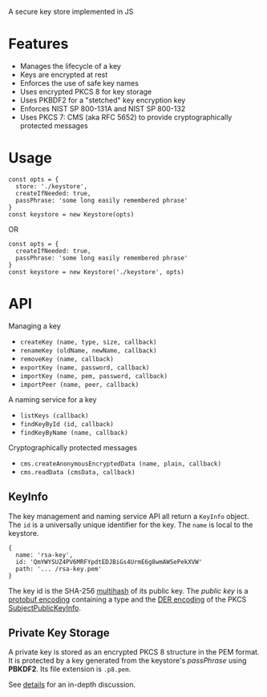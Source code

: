 A secure key store implemented in JS

# Features

- Manages the lifecycle of a key
- Keys are encrypted at rest
- Enforces the use of safe key names
- Uses encrypted PKCS 8 for key storage
- Uses PKBDF2 for a "stetched" key encryption key
- Enforces NIST SP 800-131A and NIST SP 800-132
- Uses PKCS 7: CMS (aka RFC 5652) to provide cryptographically protected messages

# Usage

    const opts = {
      store: './keystore',
      createIfNeeded: true,
      passPhrase: 'some long easily remembered phrase'
    }
    const keystore = new Keystore(opts)

OR

    const opts = {
      createIfNeeded: true,
      passPhrase: 'some long easily remembered phrase'
    }
    const keystore = new Keystore('./keystore', opts)

# API

Managing a key

- `createKey (name, type, size, callback)`
- `renameKey (oldName, newName, callback)`
- `removeKey (name, callback)`
- `exportKey (name, password, callback)`
- `importKey (name, pem, password, callback)`
- `importPeer (name, peer, callback)`

A naming service for a key

- `listKeys (callback)`
- `findKeyById (id, callback)`
- `findKeyByName (name, callback)`

Cryptographically protected messages

- `cms.createAnonymousEncryptedData (name, plain, callback)`
- `cms.readData (cmsData, callback)`

## KeyInfo

The key management and naming service API all return a `KeyInfo` object.  The `id` is a universally unique identifier for the key.  The `name` is local to the keystore.

```
{
  name: 'rsa-key',
  id: 'QmYWYSUZ4PV6MRFYpdtEDJBiGs4UrmE6g8wmAWSePekXVW'
  path: '... /rsa-key.pem'
}
```

The key id is the SHA-256 [multihash](https://github.com/multiformats/multihash) of its public key. The *public key* is a [protobuf encoding](https://github.com/libp2p/js-libp2p-crypto/blob/master/src/keys/keys.proto.js) containing a type and the [DER encoding](https://en.wikipedia.org/wiki/X.690) of the PKCS [SubjectPublicKeyInfo](https://www.ietf.org/rfc/rfc3279.txt).

## Private Key Storage

A private key is stored as an encrypted PKCS 8 structure in the PEM format. It is protected by a key generated from the keystore's *passPhrase* using **PBKDF2**.  Its file extension is `.p8.pem`. 

See [details](https://github.com/richardschneider/ipfs-encryption/issues/10) for an in-depth discussion.